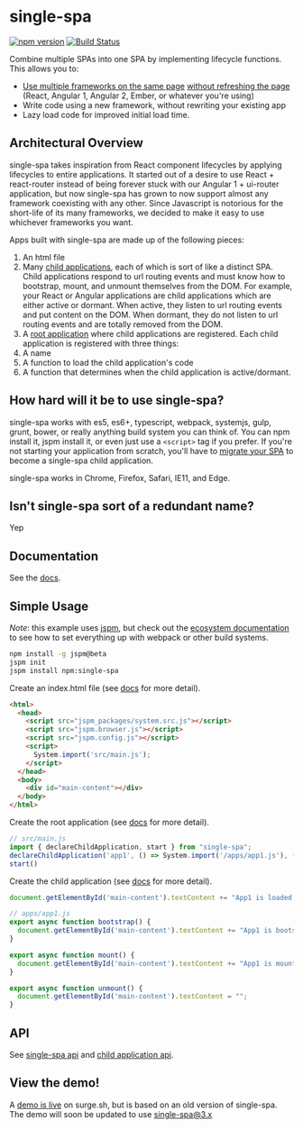 # single-spa
[![npm version](https://img.shields.io/npm/v/single-spa.svg?style=flat-square)](https://www.npmjs.org/package/single-spa)
[![Build Status](https://img.shields.io/travis/CanopyTax/single-spa.svg?style=flat-square)](https://travis-ci.org/CanopyTax/single-spa)

Combine multiple SPAs into one SPA by implementing lifecycle functions. This allows you to:
- [Use multiple frameworks on the same page](/docs/single-spa-ecosystem.md#help-for-frameworks) [without refreshing the page](/docs/child-applications.md)
  (React, Angular 1, Angular 2, Ember, or whatever you're using)
- Write code using a new framework, without rewriting your existing app
- Lazy load code for improved initial load time.

## Architectural Overview
single-spa takes inspiration from React component lifecycles by applying lifecycles to entire applications.
It started out of a desire to use React + react-router instead of being forever stuck with our Angular 1 + ui-router application, 
but now single-spa has grown to now support almost any framework coexisting with any other. Since Javascript is notorious for the short-life of its
many frameworks, we decided to make it easy to use whichever frameworks you want.

Apps built with single-spa are made up of the following pieces:

1. An html file
1. Many [child applications](/docs/child-applications.md), each of which is sort of like a distinct SPA. Child applications respond to url routing events
   and must know how to bootstrap, mount, and unmount themselves from the DOM.
   For example, your React or Angular applications are child applications which are either active or dormant. When active, they listen to url routing events
   and put content on the DOM. When dormant, they do not listen to url routing events and are totally removed from the DOM.
1. A [root application](/docs/root-application.md) where child applications are registered. Each child application is registered with three things:
  1. A name
  1. A function to load the child application's code
  1. A function that determines when the child application is active/dormant.

## How hard will it be to use single-spa?
single-spa works with es5, es6+, typescript, webpack, systemjs, gulp, grunt, bower, or really anything build system you can think of. You can npm
install it, jspm install it, or even just use a `<script>` tag if you prefer. If you're not starting your application from scratch, you'll have to [migrate
your SPA](/docs/migrating-existing-spas.md) to become a single-spa child application.

single-spa works in Chrome, Firefox, Safari, IE11, and Edge.

## Isn't single-spa sort of a redundant name?
Yep

## Documentation
See the [docs](/docs).

## Simple Usage
*Note*: this example uses [jspm](https://github.com/jspm/jspm-cli), but check out the [ecosystem documentation](/docs/single-spa-ecosystem.md#help-for-frameworks) to see how
to set everything up with webpack or other build systems.
```bash
npm install -g jspm@beta
jspm init
jspm install npm:single-spa
```

Create an index.html file (see [docs](/docs/root-application.md#indexhtml-file) for more detail).
```html
<html>
  <head>
    <script src="jspm_packages/system.src.js"></script>
    <script src="jspm.browser.js"></script>
    <script src="jspm.config.js"></script>
    <script>
      System.import('src/main.js');
    </script>
  </head>
  <body>
    <div id="main-content"></div>
  </body>
</html>
```

Create the root application (see [docs](/docs/root-application.md) for more detail).
```js
// src/main.js
import { declareChildApplication, start } from "single-spa";
declareChildApplication('app1', () => System.import('/apps/app1.js'), () => window.location.hash === '');
start()
```

Create the child application (see [docs](/docs/child-applications.md) for more detail).
```js
document.getElementById('main-content').textContent += "App1 is loaded.";

// apps/app1.js
export async function bootstrap() {
  document.getElementById('main-content').textContent += "App1 is bootstrapped.";
}

export async function mount() {
  document.getElementById('main-content').textContent += "App1 is mounted!";
}

export async function unmount() {
  document.getElementById('main-content').textContent = "";
}
```

## API
See [single-spa api](/docs/single-spa-api.md) and [child application api](/docs/child-applications.md#child-application-lifecycle).

## View the demo!
A [demo is live](http://single-spa.surge.sh) on surge.sh, but is based on an old version of single-spa. The demo will soon be updated to use single-spa@3.x
